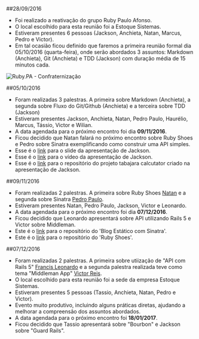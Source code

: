 ##28/09/2016

+ Foi realizado a reativação do grupo Ruby Paulo Afonso.
+ O local escolhido para esta reunião foi a Estoque Sistemas.
+ Estiveram presentes 6 pessoas (Jackson, Anchieta, Natan, Marcus, Pedro e Victor).
+ Em tal ocasião ficou definido que faremos a primeira reunião formal dia 05/10/2016 (quarta-feira), onde serão abordados 3 assuntos: Markdown (Anchieta), Git (Anchieta) e TDD (Jackson) com duração média de 15 minutos cada.

![Ruby.PA - Confraternização](http://i.imgur.com/aveLd90.jpg "Ruby.PA - Confraternização")

##05/10/2016

+ Foram realizadas 3 palestras. A primeira sobre Markdown (Anchieta), a segunda sobre Fluxo do Git/Github (Anchieta) e a terceira sobre TDD (Jackson)
+ Estiveram presentes Jackson, Anchieta, Natan, Pedro Paulo, Haurélio, Marcus, Tássio, Victor e Wilian.
+ A data agendada para o próximo encontro foi dia **09/11/2016**.
+ Ficou decidido que Natan falará no próximo encontro sobre Ruby Shoes e Pedro sobre Sinatra exemplificando como construir uma API simples.
+ Esse é o [link](https://speakerdeck.com/jackson_pires/20-minutos-insanos-de-tdd-e-ruby) para o slide da apresentação de Jackson.
+ Esse é o [link](https://www.youtube.com/watch?v=ZnTkqeJF52w) para o vídeo da apresentação de Jackson.
+ Esse é o [link](https://github.com/jacksonpires/rubypa_tabajara_calculator) para o repositório do projeto tabajara calcutator criado na apresentação de Jackson.


##09/11/2016

+ Foram realizadas 2 palestras. A primeira sobre Ruby Shoes [Natan](https://github.com/natanlim) e a segunda sobre Sinatra [Pedro Paulo](https://github.com/PedroPauloML).
+ Estiveram presentes Natan, Pedro Paulo, Jackson, Victor e Leonardo.
+ A data agendada para o próximo encontro foi dia **07/12/2016**.
+ Ficou decidido que Leonardo apresentará sobre API utilizando Rails 5 e Victor sobre Middleman.
+ Este é o [link](https://github.com/PedroPauloML/blog-estatico-sinatra) para o repositório do 'Blog Estático com Sinatra'.
+ Este é o [link](https://github.com/ruby-pauloafonso/Exemplos-Ruby-Shoes) para o repositório do 'Ruby Shoes'.

##07/12/2016

+ Foram realizadas 2 palestras. A primeira sobre utiização de "API com Rails 5" [Francis Leonardo](https://github.com/FrancisLeonardo) e a segunda palestra realizada teve como tema "Middleman App" [Victor Reis](https://github.com/ReisVictor).
+ O local escolhido para esta reunião foi a sede da empresa Estoque Sistemas.
+ Estiveram presentes 5 pessoas (Tassio, Anchieta, Natan, Pedro e Victor).
+ Evento muito produtivo, incluindo alguns práticas diretas, ajudando a melhorar a compreensão dos assuntos abordados.
+ A data agendada para o próximo encontro foi **18/01/2017**.
+ Ficou decidido que Tassio  apresentará sobre "Bourbon" e Jackson sobre "Guard Rails".
